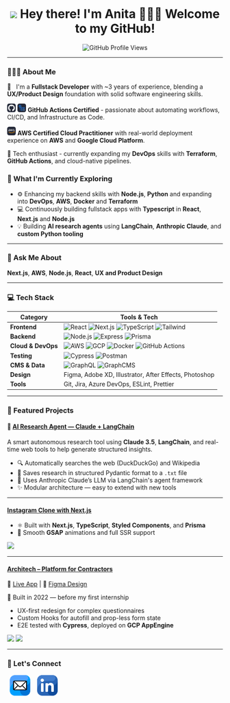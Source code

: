 <h1 align="center">
  <img src="./res/Hi.gif" height="32" />
  Hey there! I'm Anita 🙋🏼‍♀️ Welcome to my GitHub!
</h1>

<p align="center">
  <img src="https://komarev.com/ghpvc/?username=anitahdev&style=flat-square&color=blueviolet" alt="GitHub Profile Views">
</p>

---

### 👩🏼‍💻 About Me

<p> 💼 &nbsp; I'm a <strong>Fullstack Developer</strong> with ~3 years of experience, blending a <strong>UX/Product Design</strong> foundation with solid software engineering skills.
</p>
<p>
  <img src="https://raw.githubusercontent.com/tandpfun/skill-icons/main/icons/Github-Dark.svg" width="20" height="20" alt="GitHub Icon" />
  <img src="https://raw.githubusercontent.com/tandpfun/skill-icons/main/icons/GithubActions-Dark.svg" width="20" height="20" alt="GitHub Actions Icon" />
  <strong>GitHub Actions Certified</strong> - passionate about automating workflows, CI/CD, and Infrastructure as Code.
</p>

<p>
  <img src="https://raw.githubusercontent.com/tandpfun/skill-icons/main/icons/AWS-Dark.svg" width="20" height="20" alt="AWS Icon" />
  <strong>AWS Certified Cloud Practitioner</strong> with real-world deployment experience on <strong>AWS</strong> and <strong>Google Cloud Platform</strong>.
</p>

<p>
  🤖 Tech enthusiast - currently expanding my <strong>DevOps</strong> skills with <strong>Terraform</strong>, <strong>GitHub Actions</strong>, and cloud-native pipelines.
</p>


### 🚀 What I'm Currently Exploring

- ⚙️ Enhancing my backend skills with **Node.js**, **Python** and expanding into **DevOps**, **AWS**, **Docker** and **Terraform**
- 💻 Continuously building fullstack apps with **Typescript** in **React**, **Next.js** and **Node.js**
- 💡 Building **AI research agents** using **LangChain**, **Anthropic Claude**, and **custom Python tooling**

---

### 💬 Ask Me About

**Next.js**, **AWS**, **Node.js**, **React**, **UX and Product Design**

---

### 💻 Tech Stack

| Category         | Tools & Tech |
|------------------|--------------|
| **Frontend**     | ![React](https://img.shields.io/badge/-React-61DAFB?logo=react&logoColor=white&style=flat-square) ![Next.js](https://img.shields.io/badge/-Next.js-black?logo=next.js&style=flat-square) ![TypeScript](https://img.shields.io/badge/-TypeScript-3178c6?logo=typescript&logoColor=white&style=flat-square) ![Tailwind](https://img.shields.io/badge/-Tailwind_CSS-38B2AC?logo=tailwind-css&logoColor=white&style=flat-square) |
| **Backend**      | ![Node.js](https://img.shields.io/badge/-Node.js-43853D?logo=node.js&logoColor=white&style=flat-square) ![Express](https://img.shields.io/badge/-Express-000000?logo=express&logoColor=white&style=flat-square) ![Prisma](https://img.shields.io/badge/-Prisma-2D3748?logo=prisma&logoColor=white&style=flat-square) |
| **Cloud & DevOps** | ![AWS](https://img.shields.io/badge/-AWS-FF9900?logo=amazonaws&logoColor=white&style=flat-square) ![GCP](https://img.shields.io/badge/-Google_Cloud-4285F4?logo=google-cloud&logoColor=white&style=flat-square) ![Docker](https://img.shields.io/badge/-Docker-2496ED?logo=docker&logoColor=white&style=flat-square) ![GitHub Actions](https://img.shields.io/badge/-GitHub_Actions-2088FF?logo=github-actions&logoColor=white&style=flat-square) |
| **Testing**      | ![Cypress](https://img.shields.io/badge/-Cypress-17202C?logo=cypress&logoColor=white&style=flat-square) ![Postman](https://img.shields.io/badge/-Postman-FF6C37?logo=postman&logoColor=white&style=flat-square) |
| **CMS & Data**   | ![GraphQL](https://img.shields.io/badge/-GraphQL-E10098?logo=graphql&logoColor=white&style=flat-square) ![GraphCMS](https://img.shields.io/badge/-GraphCMS-222222?logo=graphql&logoColor=white&style=flat-square) |
| **Design**       | Figma, Adobe XD, Illustrator, After Effects, Photoshop |
| **Tools**        | Git, Jira, Azure DevOps, ESLint, Prettier |

---

### 📸 Featured Projects

#### 🤖 [AI Research Agent — Claude + LangChain](https://github.com/anitahoroszkoorg/ai-research-agent)

A smart autonomous research tool using **Claude 3.5**, **LangChain**, and real-time web tools to help generate structured insights.

- 🔍 Automatically searches the web (DuckDuckGo) and Wikipedia
- 💾 Saves research in structured Pydantic format to a `.txt` file
- 🧠 Uses Anthropic Claude’s LLM via LangChain's agent framework
- ✨ Modular architecture — easy to extend with new tools

---

#### [Instagram Clone with Next.js](https://github.com/anitahoroszkoorg/instagram-next-clone)
- ⚛️ Built with **Next.js**, **TypeScript**, **Styled Components**, and **Prisma**
- 🎯 Smooth **GSAP** animations and full SSR support
  
<img src="https://github.com/user-attachments/assets/50f51475-d787-4a70-a672-6188091dc22a" width="400"/>

---



#### [Architech – Platform for Contractors](https://github.com/anitahoroszkoorg/architech)  
🔗 [Live App](https://architech-362918.lm.r.appspot.com/) | 🎨 [Figma Design](https://www.figma.com/file/DMNwieT1WlqoLA79D4VU6u/Architech?node-id=0%3A1)

📅 Built in 2022 — before my first internship
- UX-first redesign for complex questionnaires
- Custom Hooks for autofill and prop-less form state
- E2E tested with **Cypress**, deployed on **GCP AppEngine**

<img src="https://user-images.githubusercontent.com/95635795/193845856-bec46da0-3ba3-4ec3-b5ce-c3f00d54b439.png" width="400"/> <img src="https://user-images.githubusercontent.com/95635795/193865473-bd3074fd-9571-4d73-bb0c-074670bfa687.png" width="400"/>

---

### 🤝 Let's Connect

<a href="mailto:anitahoroszko@gmail.com" target="_blank"><img src="./icons/email.png" alt="Email" width="48px" hspace="6"></a>
<a href="https://www.linkedin.com/in/anita-horoszko-467366182/" target="_blank"><img src="./icons/linkedin.png" alt="LinkedIn" width="48px" hspace="6"></a>
